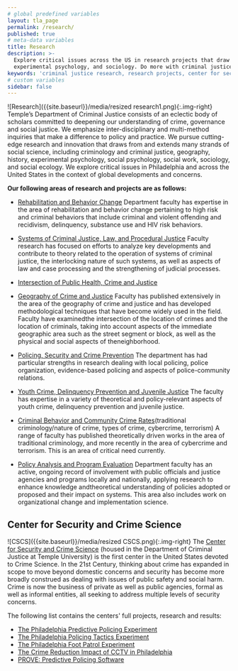 ```yaml
---
# global predefined variables
layout: tla_page
permalink: /research/
published: true
# meta-data variables
title: Research
description: >-
  Explore critical issues across the US in research projects that draw from areas in social science, such as criminology, history, 
  experimental psychology, and sociology. Do more with criminal justice research at Temple University’s College of Liberal Arts.
keywords: 'criminal justice research, research projects, center for security and crime science'
# custom variables
sidebar: false
---
```

![Research]({{site.baseurl}}/media/resized research1.png){:.img-right}
Temple’s Department of Criminal Justice consists of an eclectic body of scholars committed to deepening our understanding of crime, governance and social justice. We emphasize inter-disciplinary and multi-method inquiries that make a difference to policy and practice. We pursue cutting-edge research and innovation that draws from and extends many strands of social science, including criminology and criminal justice, geography, history, experimental psychology, social psychology, social work, sociology, and social ecology. We explore critical issues in Philadelphia and across the United States in the context of global developments and concerns.

**Our following areas of research and projects are as follows:**
- [Rehabilitation and Behavior Change](https://develop.cla.temple.edu/criminal-justice/research/rehabilitation-and-behavior-change)
Department faculty has expertise in the area of rehabilitation and behavior change pertaining to high risk and criminal behaviors that include criminal and violent offending and recidivism, delinquency, substance use and HIV risk behaviors.

- [Systems of Criminal Justice, Law, and Procedural Justice](https://develop.cla.temple.edu/criminal-justice/research/systems-of-criminal-justice-law-and-procedural-justice)
Faculty research has focused on efforts to analyze key developments and contribute to theory related to the operation of systems of criminal justice, the interlocking nature of such systems, as well as aspects of law and case processing and the strengthening of judicial processes.

- [Intersection of Public Health, Crime and Justice](https://develop.cla.temple.edu/criminal-justice/research/intersection-of-public-health-crime-and-justice)

- [Geography of Crime and Justice](https://develop.cla.temple.edu/criminal-justice/research/geography-of-crime-and-justice)
Faculty has published extensively in the area of the geography of crime and justice and has developed methodological techniques that have become widely used in the field. Faculty have examinedthe intersection of the location of crimes and the location of criminals, taking into account aspects of the immediate geographic area such as the street segment or block, as well as the physical and social aspects of theneighborhood.

- [Policing, Security and Crime Prevention](https://develop.cla.temple.edu/criminal-justice/research/policing-security-and-crime-prevention) 
The department has had particular strengths in research dealing with local policing, police organization, evidence-based policing and aspects of police-community relations.
- [Youth Crime, Delinquency Prevention and Juvenile Justice](https://develop.cla.temple.edu/criminal-justice/research/youth-crime-delinquency-prevention-and-juvenile-justice)
The faculty has expertise in a variety of theoretical and policy-relevant aspects of youth crime, delinquency prevention and juvenile justice.

- [Criminal Behavior and Community Crime Rates](https://develop.cla.temple.edu/criminal-justice/research/criminal-behavior-and-community-crime-rates)(traditional criminology/nature of crime, types of crime, cybercrime, terrorism)
A range of faculty has published theoretically driven works in the area of traditional criminology, and more recently in the area of cybercrime and terrorism. This is an area of critical need currently.

- [Policy Analysis and Program Evaluation](https://develop.cla.temple.edu/criminal-justice/research/policy-analysis-and-program-evaluation)
Department faculty has an active, ongoing record of involvement with public officials and justice agencies and programs locally and nationally, applying research to enhance knowledge andtheoretical understanding of policies adopted or proposed and their impact on systems. This area also includes work on organizational change and implementation science.

## Center for Security and Crime Science
![CSCS]({{site.baseurl}}/media/resized CSCS.png){:.img-right}
The [Center for Security and Crime Science](www.develop.cla.temple.edu/center-for-security-and-crime-science/) (housed in the Department of Criminal Justice at Temple University) is the first center in the United States devoted to Crime Science. In the 21st Century, thinking about crime has expanded in scope to move beyond domestic concerns and security has become more broadly construed as dealing with issues of public safety and social harm. Crime is now the business of private as well as public agencies, formal as well as informal entities, all seeking to address multiple levels of security concerns.

The following list contains the centers' full projects, research and results:
- [The Philadelphia Predictive Policing Experiment](www.develop.cla.temple.edu/center-for-security-and-crime-science/projects/#the-philadelphia-predictive-policing-experiment)
- [The Philadelphia Policing Tactics Experiment](www.develop.cla.temple.edu/center-for-security-and-crime-science/projects/#the-philadelphia-policing-tactics-experiment)
- [The Philadelphia Foot Patrol Experiment](www.develop.cla.temple.edu/center-for-security-and-crime-science/projects#the-philadelphia-foot-patrol-experiment)
- [The Crime Reduction Impact of CCTV in Philadelphia](www.develop.cla.temple.edu/center-for-security-and-crime-science/projects/#the-crime-reduction-impact-of-cctv-in-philadelphia)
- [PROVE: Predictive Policing Software](www.develop.cla.temple.edu/center-for-security-and-crime-science/projects/#prove-predictive-policing-software)

